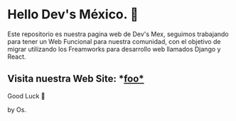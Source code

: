 # Hello Dev's México. 🤙

Este repositorio es nuestra pagina web de Dev's Mex, seguimos trabajando para tener un Web Funcional para nuestra comunidad, con el objetivo de migrar utilizando los Freamworks para desarrollo web llamados Django y React.

## Visita nuestra Web Site: *[foo*](www.devsmex.me)

Good Luck 🦖

by Os.

